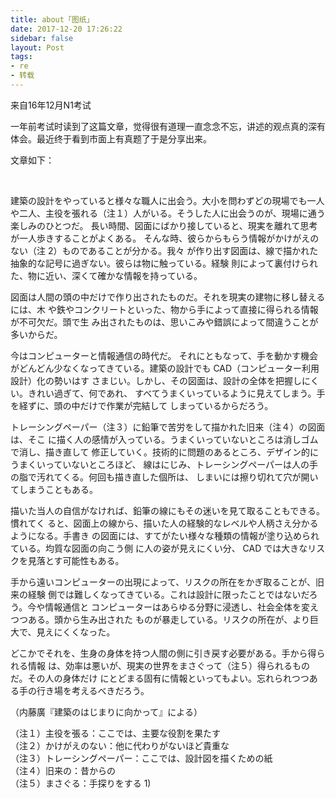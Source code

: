 ```yaml
---
title: about「图纸」
date: 2017-12-20 17:26:22
sidebar: false
layout: Post
tags: 
- re
- 转载
---
```


来自16年12月N1考试

<!-- more --> 

一年前考试时读到了这篇文章，觉得很有道理一直念念不忘，讲述的观点真的深有体会。最近终于看到市面上有真题了于是分享出来。

文章如下：

&nbsp;

建築の設計をやっていると様々な職人に出会う。大小を問わずどの現場でも一人や二人、主役を張れる（注１）人がいる。そうした人に出会うのが、現場に通う楽しみのひとつだ。 長い時間、図面にばかり接していると、現実を離れて思考が一人歩きすることがよくある。 そんな時、彼らからもらう情報がかけがえのない（注 2）ものであることが分かる。我々 が作り出す図面は、線で描かれた抽象的な記号に過ぎない。彼らは物に触っている。経験 則によって裏付けられた、物に近い、深くて確かな情報を持っている。 

図面は人間の頭の中だけで作り出されたものだ。それを現実の建物に移し替えるには、木 や鉄やコンクリートといった、物から手によって直接に得られる情報が不可欠だ。頭で生 み出されたものは、思いこみや錯誤によって間違うことが多いからだ。

今はコンピューターと情報通信の時代だ。 それにともなって、手を動かす機会がどんどん少なくなってきている。建築の設計でも CAD（コンピューター利用設計）化の勢いはす さまじい。しかし、その図面は、設計の全体を把握しにくい。きれい過ぎて、何であれ、 すべてうまくいっているように見えてしまう。手を経ずに、頭の中だけで作業が完結して しまっているからだろう。 

トレーシングペーパー（注３）に鉛筆で苦労をして描かれた旧来（注４）の図面は、そこ に描く人の感情が入っている。うまくいっていないところは消しゴムで消し、描き直して 修正していく。技術的に問題のあるところ、デザイン的にうまくいっていないところほど、 線はにじみ、トレーシングペーパーは人の手の脂で汚れてくる。何回も描き直した個所は、 しまいには擦り切れて穴が開いてしまうこともある。 

描いた当人の自信がなければ、鉛筆の線にもその迷いを見て取ることもできる。慣れてく ると、図面上の線から、描いた人の経験的なレベルや人柄さえ分かるようになる。手書き の図面には、すてがたい様々な種類の情報が塗り込められている。均質な図面の向こう側 に人の姿が見えにくい分、 CAD では大きなリスクを見落とす可能性もある。 

手から遠いコンピューターの出現によって、リスクの所在をかぎ取ることが、旧来の経験 側では難しくなってきている。これは設計に限ったことではないだろう。今や情報通信と コンピューターはあらゆる分野に浸透し、社会全体を変えつつある。頭から生み出された ものが暴走している。リスクの所在が、より巨大で、見えにくくなった。 

どこかでそれを、生身の身体を持つ人間の側に引き戻す必要がある。手から得られる情報 は、効率は悪いが、現実の世界をまさぐって（注５）得られるものだ。その人の身体だけ にとどまる固有に情報といってもよい。忘れられつつある手の行き場を考えるべきだろう。 

（内藤廣『建築のはじまりに向かって』による） 

（注１）主役を張る：ここでは、主要な役割を果たす   
（注２）かけがえのない：他に代わりがないほど貴重な   
（注３）トレーシングペーパー：ここでは、設計図を描くための紙   
（注４）旧来の：昔からの   
（注５）まさぐる：手探りをする 1)